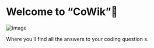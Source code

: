  # Welcome to “CoWik”📝
![image](https://github.com/Hill7474/Dictionary-App/assets/135084696/8008a6f3-5bc2-4611-bc6d-5a5dc8375e26)

Where you’ll find all the answers to your coding question
s.
